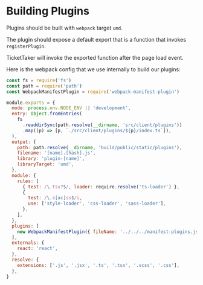 # Building Plugins

Plugins should be built with `webpack` target `umd`.

The plugin should expose a default export that is a function that invokes `registerPlugin`.

TicketTaker will invoke the exported function after the page load event.

Here is the webpack config that we use internally to build our plugins:

```javascript
const fs = require('fs')
const path = require('path')
const WebpackManifestPlugin = require('webpack-manifest-plugin')

module.exports = {
  mode: process.env.NODE_ENV || 'development',
  entry: Object.fromEntries(
    fs
      .readdirSync(path.resolve(__dirname, 'src/client/plugins'))
      .map((p) => [p, `./src/client/plugins/${p}/index.ts`]),
  ),
  output: {
    path: path.resolve(__dirname, 'build/public/static/plugins'),
    filename: '[name].[hash].js',
    library: 'plugin-[name]',
    libraryTarget: 'umd',
  },
  module: {
    rules: [
      { test: /\.tsx?$/, loader: require.resolve('ts-loader') },
      {
        test: /\.s[ac]ss$/i,
        use: ['style-loader', 'css-loader', 'sass-loader'],
      },
    ],
  },
  plugins: [
    new WebpackManifestPlugin({ fileName: '../../../manifest-plugins.json' }),
  ],
  externals: {
    react: 'react',
  },
  resolve: {
    extensions: ['.js', '.jsx', '.ts', '.tsx', '.scss', '.css'],
  },
}
```

